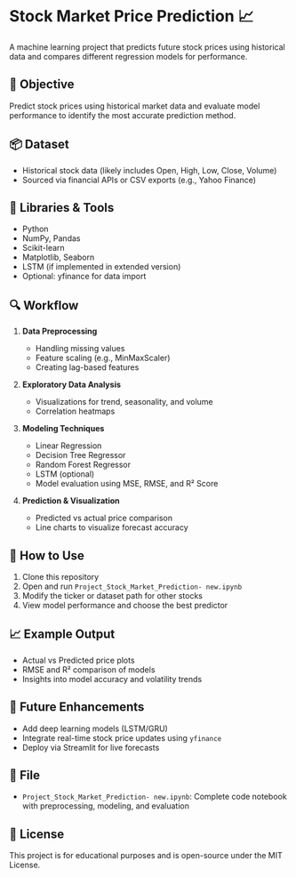 # Stock Market Price Prediction 📈

A machine learning project that predicts future stock prices using historical data and compares different regression models for performance.

## 🎯 Objective

Predict stock prices using historical market data and evaluate model performance to identify the most accurate prediction method.

## 📦 Dataset

- Historical stock data (likely includes Open, High, Low, Close, Volume)
- Sourced via financial APIs or CSV exports (e.g., Yahoo Finance)

## 🧰 Libraries & Tools

- Python  
- NumPy, Pandas  
- Scikit-learn  
- Matplotlib, Seaborn  
- LSTM (if implemented in extended version)  
- Optional: yfinance for data import

## 🔍 Workflow

1. **Data Preprocessing**  
   - Handling missing values  
   - Feature scaling (e.g., MinMaxScaler)  
   - Creating lag-based features

2. **Exploratory Data Analysis**  
   - Visualizations for trend, seasonality, and volume  
   - Correlation heatmaps

3. **Modeling Techniques**  
   - Linear Regression  
   - Decision Tree Regressor  
   - Random Forest Regressor  
   - LSTM (optional)  
   - Model evaluation using MSE, RMSE, and R² Score

4. **Prediction & Visualization**  
   - Predicted vs actual price comparison  
   - Line charts to visualize forecast accuracy

## 🚀 How to Use

1. Clone this repository  
2. Open and run `Project_Stock_Market_Prediction- new.ipynb`  
3. Modify the ticker or dataset path for other stocks  
4. View model performance and choose the best predictor

## 📈 Example Output

- Actual vs Predicted price plots
- RMSE and R² comparison of models
- Insights into model accuracy and volatility trends

## 🔮 Future Enhancements

- Add deep learning models (LSTM/GRU)
- Integrate real-time stock price updates using `yfinance`
- Deploy via Streamlit for live forecasts

## 📁 File

- `Project_Stock_Market_Prediction- new.ipynb`: Complete code notebook with preprocessing, modeling, and evaluation

## 📝 License

This project is for educational purposes and is open-source under the MIT License.
